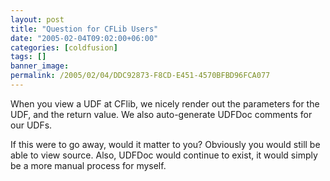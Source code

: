 ```yaml
---
layout: post
title: "Question for CFLib Users"
date: "2005-02-04T09:02:00+06:00"
categories: [coldfusion]
tags: []
banner_image: 
permalink: /2005/02/04/DDC92873-F8CD-E451-4570BFBD96FCA077
---
```


When you view a UDF at CFlib, we nicely render out the parameters for the UDF, and the return value. We also auto-generate UDFDoc comments for our UDFs.

If this were to go away, would it matter to you? Obviously you would still be able to view source. Also, UDFDoc would continue to exist, it would simply be a more manual process for myself.